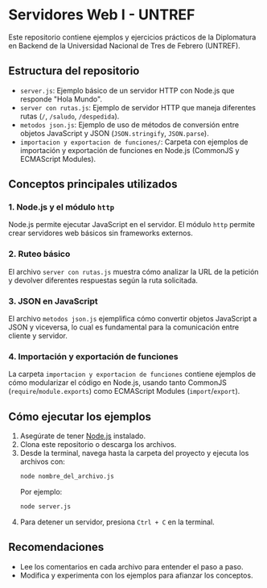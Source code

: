 # Servidores Web I - UNTREF

Este repositorio contiene ejemplos y ejercicios prácticos de la Diplomatura en Backend de la Universidad Nacional de Tres de Febrero (UNTREF).

## Estructura del repositorio

- `server.js`: Ejemplo básico de un servidor HTTP con Node.js que responde "Hola Mundo".
- `server con rutas.js`: Ejemplo de servidor HTTP que maneja diferentes rutas (`/`, `/saludo`, `/despedida`).
- `metodos json.js`: Ejemplo de uso de métodos de conversión entre objetos JavaScript y JSON (`JSON.stringify`, `JSON.parse`).
- `importacion y exportacion de funciones/`: Carpeta con ejemplos de importación y exportación de funciones en Node.js (CommonJS y ECMAScript Modules).

## Conceptos principales utilizados

### 1. Node.js y el módulo `http`
Node.js permite ejecutar JavaScript en el servidor. El módulo `http` permite crear servidores web básicos sin frameworks externos.

### 2. Ruteo básico
El archivo `server con rutas.js` muestra cómo analizar la URL de la petición y devolver diferentes respuestas según la ruta solicitada.

### 3. JSON en JavaScript
El archivo `metodos json.js` ejemplifica cómo convertir objetos JavaScript a JSON y viceversa, lo cual es fundamental para la comunicación entre cliente y servidor.

### 4. Importación y exportación de funciones
La carpeta `importacion y exportacion de funciones` contiene ejemplos de cómo modularizar el código en Node.js, usando tanto CommonJS (`require`/`module.exports`) como ECMAScript Modules (`import`/`export`).

## Cómo ejecutar los ejemplos

1. Asegúrate de tener [Node.js](https://nodejs.org/) instalado.
2. Clona este repositorio o descarga los archivos.
3. Desde la terminal, navega hasta la carpeta del proyecto y ejecuta los archivos con:
   ```sh
   node nombre_del_archivo.js
   ```
   Por ejemplo:
   ```sh
   node server.js
   ```
4. Para detener un servidor, presiona `Ctrl + C` en la terminal.

## Recomendaciones
- Lee los comentarios en cada archivo para entender el paso a paso.
- Modifica y experimenta con los ejemplos para afianzar los conceptos.
